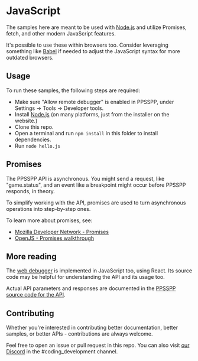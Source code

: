 JavaScript
==========

The samples here are meant to be used with [Node.js][] and utilize Promises, fetch, and other modern JavaScript features.

It's possible to use these within browsers too.  Consider leveraging something like [Babel][] if needed to adjust the JavaScript syntax for more outdated browsers.


Usage
-----

To run these samples, the following steps are required:

 - Make sure "Allow remote debugger" is enabled in PPSSPP, under Settings -> Tools -> Developer tools.
 - Install [Node.js][] (on many platforms, just from the installer on the website.)
 - Clone this repo.
 - Open a terminal and run `npm install` in this folder to install dependencies.
 - Run `node hello.js`


Promises
--------

The PPSSPP API is asynchronous.  You might send a request, like "game.status", and an event like a
breakpoint might occur before PPSSPP responds, in theory.

To simplify working with the API, promises are used to turn asynchronous operations into
step-by-step ones.

To learn more about promises, see:

 * [Mozilla Developer Network - Promises](https://developer.mozilla.org/en-US/docs/Web/JavaScript/Reference/Global_Objects/Promise)
 * [OpenJS - Promises walkthrough](https://nodejs.dev/learn/understanding-javascript-promises)


More reading
------------

The [web debugger][] is implemented in JavaScript too, using React.  Its source code may be helpful
for understanding the API and its usage too.

Actual API parameters and responses are documented in the [PPSSPP source code for the API][].


Contributing
------------

Whether you're interested in contributing better documentation, better samples, or better APIs -
contributions are always welcome.

Feel free to open an issue or pull request in this repo.  You can also visit [our Discord][] in
the #coding_development channel.


[Node.js]: https://nodejs.org/
[Babel]: https://babeljs.io/
[web debugger]: https://github.com/unknownbrackets/ppsspp-debugger
[PPSSPP source code for the API]: https://github.com/hrydgard/ppsspp/tree/master/Core/Debugger/WebSocket
[our Discord]: https://discord.gg/5NJB6dD

